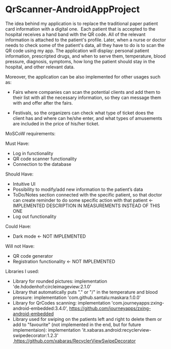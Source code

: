 # QrScanner-AndroidAppProject
The idea behind my application is to replace the traditional paper patient card information with a digital one. 
Each patient that is accepted to the hospital receives a hand band with the QR code. All of the relevant information is attached to the patient's profile. Later, when a nurse or doctor needs to check some of the patient's data, all they have to do is to scan the QR code using my app. The application will display: personal patient information, prescripted drugs, and when to serve them, temperature, blood pressure, diagnosis,  symptoms, how long the patient should stay in the hospital, and other relevant data.

Moreover, the application can be also implemented for other usages such as: 

- Fairs where companies can scan the potential clients and add them to their list with all the necessary information, so they can message them with and offer after the fairs.

- Festivals, so the organizers can check what type of ticket does the client has and where can he/she enter, and what types of amusements are included in the price of his/her ticket.




MoSCoW requirements:

Must Have:
- Log in functionality
- QR code scanner functionality
- Connection to the database

Should Have:
- Intuitive UI
- Possibility to modify/add new information to the patient’s data
- ToDo/Notes section connected with the specific patient, so that doctor can create reminder to do some specific action with that patient <-  IMPLEMENTED DESCRIPTION IN MEASUREMENTS INSTEAD OF THIS ONE
- Log out functionality

Could Have:
- Dark mode <- NOT IMPLEMENTED

Will not Have:
- QR code generator
- Registration functionality <- NOT IMPLEMENTED

Libraries I used:
- Library for rounded pictures: implementation 'de.hdodenhof:circleimageview:2.1.0' 
- Library that automatically puts "." or "/" in the temperature and blood pressure: implementation 'com.github.santalu:maskara:1.0.0'
- Library for QrCodes scanning: implementation 'com.journeyapps:zxing-android-embedded:3.4.0', https://github.com/journeyapps/zxing-android-embedded
- Library used for swiping on the patients left and right to delete them or add to "favourite" (not implemented in the end, but for future implementaion):  implementation 'it.xabaras.android:recyclerview-swipedecorator:1.2.3' ,https://github.com/xabaras/RecyclerViewSwipeDecorator
